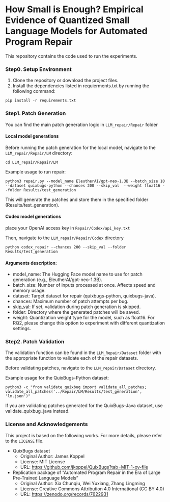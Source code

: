 # How Small is Enough? Empirical Evidence of Quantized Small Language Models for Automated Program Repair

This repository contains the code used to run the experiments.

### Step0. Setup Environment
1. Clone the repository or download the project files.
2. Install the dependencies listed in requierments.txt by running the following command:
```
pip install -r requirements.txt
```

### Step1. Patch Generation

You can find the main patch generation logic in `LLM_repair/Repair` folder

#### Local model generations
Before running the patch generation for the local model, navigate to the `LLM_repair/Repair/LM` directory:
```
cd LLM_repair/Repair/LM
```

Example usage to run repair:
```
python3 repair.py --model_name EleutherAI/gpt-neo-1.3B --batch_size 10 --dataset quixbugs-python --chances 200 --skip_val  --weight float16 --folder Results/test_generation
```
This will generate the patches and store them in the specified folder (Results/test_generation).

#### Codex model generations
place your OpenAI access key in `Repair/Codex/api_key.txt`

Then, navigate to the `LLM_repair/Repair/Codex` directory

```
python codex_repair --chances 200 --skip_val --folder Results/test_generation 
```

#### Arguments description:
- model_name: The Hugging Face model name to use for patch generation (e.g., EleutherAI/gpt-neo-1.3B).
- batch_size: Number of inputs processed at once. Affects speed and memory usage.
- dataset: Target dataset for repair (quixbugs-python, quixbugs-java).
- chances: Maximum number of patch attempts per bug.
- skip_val: If set, validation during patch generation is skipped.
- folder: Directory where the generated patches will be saved.
- weight: Quantization weight type for the model, such as float16. For RQ2, please change this option to experiment with different quantization settings.


### Step2. Patch Validation

The validation function can be found in the `LLM_Repair/Dataset` folder with the appropriate function to validate each of the repair datasets.

Before validating patches, navigate to the `LLM_repair/Dataset` directory.

Example usage for the QuixBugs-Python dataset:
```
python3 -c "from validate_quixbug import validate_all_patches; validate_all_patches('../Repair/LM/Results/test_generation', 'lm.json')"
```
If you are validating patches generated for the QuixBugs-Java dataset, use validate_quixbug_java instead.


### License and Acknowledgements

This project is based on the following works. For more details, please refer to the `LICENSE` file.
- QuixBugs dataset
  - Original Author: James Koppel
  - License: MIT License
  - URL: https://github.com/jkoppel/QuixBugs?tab=MIT-1-ov-file
- Replication package of “Automated Program Repair in the Era of Large Pre-Trained Language Models”
  - Original Author: Xia Chunqiu, Wei Yuxiang, Zhang Lingming
  - License: Creative Commons Attribution 4.0 International (CC BY 4.0)
  - URL: https://zenodo.org/records/7622931